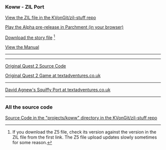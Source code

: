 ### Koww - ZIL Port

[View the ZIL file in the KVonGit/zil-stuff repo](https://github.com/KVonGit/zil-stuff/blob/main/projects/koww/koww.zil)

[Play the Alpha pre-release in Parchment (in your browser)](KOWW.z5.html)

[Download the story file](KOWW.z5) [^1]

[View the Manual](KOWW%20Manual.html)

---
[^1]: If you download the Z5 file, check its version against the version in the ZIL file from the first link. The Z5 file upload updates slowly sometimes for some reason.

---
[Original Quest 2 Source Code](https://github.com/KVonGit/zil-stuff/blob/main/projects/koww/quest_v2/KOWW1.ASL)

[Original Quest 2 Game at textadventures.co.uk](https://textadventures.co.uk/games/view/nalydifu9eqbcgy0pcyceq/the-adventures-of-koww-the-magician)

---
[David Agnew's Squiffy Port at textadventures.co.uk](https://textadventures.co.uk/games/view/r8vdjymvf06yfhqlq3zwfa/the-adventures-of-koww-the-magician-squiffy-port)

---
### All the source code
[Source Code in the "projects/koww" directory in the KVonGit/zil-stuff repo](https://github.com/KVonGit/zil-stuff/tree/main/projects/koww)
